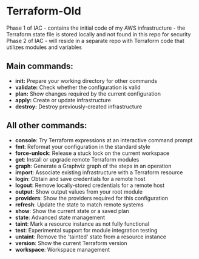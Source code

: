 # Terraform-Old
Phase 1 of IAC - contains the initial code of my AWS infrastructure
    - the Terraform state file is stored locally and not found in this repo for security
Phase 2 of IAC - will reside in a separate repo with Terraform code that utilizes modules and variables

## Main commands:
  - **init:**          Prepare your working directory for other commands
  - **validate:**      Check whether the configuration is valid
  - **plan:**         Show changes required by the current configuration
  - **apply:**         Create or update infrastructure
  - **destroy:**       Destroy previously-created infrastructure

## All other commands:
  - **console**:       Try Terraform expressions at an interactive command prompt
  - **fmt**:           Reformat your configuration in the standard style
  - **force-unlock**:  Release a stuck lock on the current workspace
  - **get**:           Install or upgrade remote Terraform modules
  - **graph**:         Generate a Graphviz graph of the steps in an operation
  - **import**:        Associate existing infrastructure with a Terraform resource
  - **login**:         Obtain and save credentials for a remote host
  - **logout**:        Remove locally-stored credentials for a remote host
  - **output**:        Show output values from your root module
  - **providers**:     Show the providers required for this configuration
  - **refresh**:       Update the state to match remote systems
  - **show**:          Show the current state or a saved plan
  - **state**:         Advanced state management
  - **taint**:         Mark a resource instance as not fully functional
  - **test**:          Experimental support for module integration testing
  - **untaint**:       Remove the 'tainted' state from a resource instance
  - **version**:       Show the current Terraform version
  - **workspace**:     Workspace management

